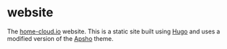 # website

The [home-cloud.io](https://home-cloud.io) website. This is a static site built using [Hugo](https://gohugo.io) and uses a modified version of the [Apsho](https://github.com/StaticMania/hugo-apsho) theme.
